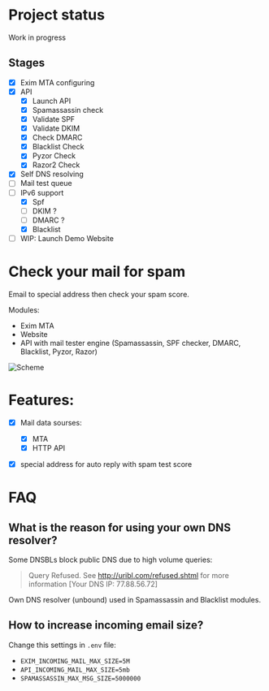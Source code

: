 # Project status

Work in progress

## Stages

* [x] Exim MTA configuring
* [x] API
  * [x] Launch API
  * [x] Spamassassin check
  * [x] Validate SPF
  * [x] Validate DKIM
  * [x] Check DMARC
  * [x] Blacklist Check
  * [x] Pyzor Check
  * [x] Razor2 Check
* [x] Self DNS resolving
* [ ] Mail test queue
* [ ] IPv6 support
  * [x] Spf
  * [ ] DKIM ?
  * [ ] DMARC ?
  * [x] Blacklist
* [ ] WIP: Launch Demo Website

# Check your mail for spam

Email to special address then check your spam score.

Modules:

* Exim MTA
* Website
* API with mail tester engine (Spamassassin, SPF checker, DMARC, Blacklist, Pyzor, Razor)

![Scheme](https://github.com/dbfun/docker.mailtester/raw/master/assets/mailtester.png)

# Features:

* [x] Mail data sourses:
  *   [x] MTA
  *   [x] HTTP API
* [x] special address for auto reply with spam test score


# FAQ

## What is the reason for using your own DNS resolver?

Some DNSBLs block public DNS due to high volume queries:

> Query Refused. See http://uribl.com/refused.shtml for more information [Your DNS IP: 77.88.56.72]

Own DNS resolver (unbound) used in Spamassassin and Blacklist modules.

## How to increase incoming email size?

Change this settings in `.env` file:

* `EXIM_INCOMING_MAIL_MAX_SIZE=5M`
* `API_INCOMING_MAIL_MAX_SIZE=5mb`
* `SPAMASSASSIN_MAX_MSG_SIZE=5000000`

